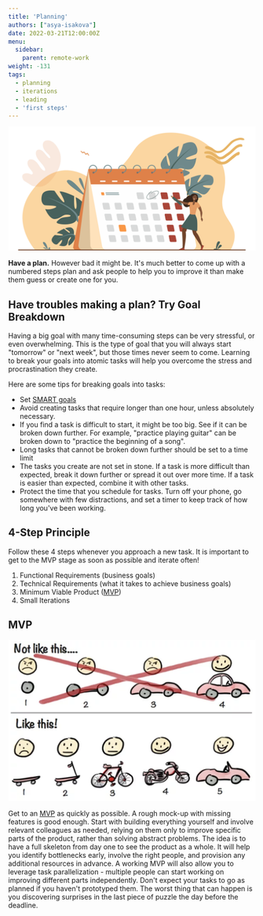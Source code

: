 ```yaml
---
title: 'Planning'
authors: ["asya-isakova"]
date: 2022-03-21T12:00:00Z
menu:
  sidebar:
    parent: remote-work
weight: -131
tags:
  - planning
  - iterations
  - leading
  - 'first steps'
---
```


![Planning](/img/remote-work/planning.png)

**Have a plan.** However bad it might be. It's much better to come up with a numbered steps plan and ask people to help you to improve it than make them guess or create one for you.

## Have troubles making a plan? Try Goal Breakdown

Having a big goal with many time-consuming steps can be very stressful, or even overwhelming. This is the type of goal that you will always start "tomorrow" or "next week", but those times never seem to come. Learning to break your goals into atomic tasks will help you overcome the stress and procrastination they create.

Here are some tips for breaking goals into tasks: 
- Set [SMART goals](https://www.techrepublic.com/article/use-smart-goals-to-launch-management-by-objectives-plan/) 
- Avoid creating tasks that require longer than one hour, unless absolutely necessary.
- If you find a task is difficult to start, it might be too big. See if it can be broken down further. For example, "practice playing guitar" can be broken down to "practice the beginning of a song".
- Long tasks that cannot be broken down further should be set to a time limit
- The tasks you create are not set in stone. If a task is more difficult than expected, break it down further or spread it out over more time. If a task is easier than expected, combine it with other tasks.
- Protect the time that you schedule for tasks. Turn off your phone, go somewhere with few distractions, and set a timer to keep track of how long you've been working.

## 4-Step Principle

Follow these 4 steps whenever you approach a new task. It is important to get to the MVP stage as soon as possible and iterate often!

1. Functional Requirements (business goals)
1. Technical Requirements (what it takes to achieve business goals)
1. Minimum Viable Product ([MVP](#mvp))
1. Small Iterations

## MVP

![Minimum Viable Product](/img/mvp.png)

Get to an [MVP](https://en.wikipedia.org/wiki/Minimum_viable_product) as quickly as possible. A rough mock-up with missing features is good enough. Start with building everything yourself and involve relevant colleagues as needed, relying on them only to improve specific parts of the product, rather than solving abstract problems. The idea is to have a full skeleton from day one to see the product as a whole. It will help you identify bottlenecks early, involve the right people, and provision any additional resources in advance. A working MVP will also allow you to leverage task parallelization - multiple people can start working on improving different parts independently. Don't expect your tasks to go as planned if you haven't prototyped them. The worst thing that can happen is you discovering surprises in the last piece of puzzle the day before the deadline.